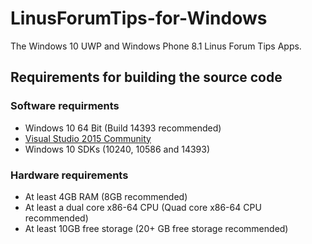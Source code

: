 # LinusForumTips-for-Windows
The Windows 10 UWP and Windows Phone 8.1 Linus Forum Tips Apps.

## Requirements for building the source code

### Software requirments
* Windows 10 64 Bit (Build 14393 recommended)
* [Visual Studio 2015 Community](https://www.visualstudio.com/vs/)
* Windows 10 SDKs (10240, 10586 and 14393)

### Hardware requirements
* At least 4GB RAM (8GB recommended)
* At least a dual core x86-64 CPU (Quad core x86-64 CPU recommended)
* At least 10GB free storage (20+ GB free storage recommended)
